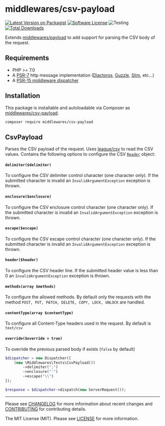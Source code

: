 # middlewares/csv-payload

[![Latest Version on Packagist][ico-version]][link-packagist]
[![Software License][ico-license]](LICENSE)
![Testing][ico-ga]
[![Total Downloads][ico-downloads]][link-downloads]

Extends [middlewares/payload][link-payload] to add support for parsing the CSV body of the request.

## Requirements

* PHP >= 7.0
* A [PSR-7](https://packagist.org/providers/psr/http-message-implementation) http message implementation ([Diactoros](https://github.com/zendframework/zend-diactoros), [Guzzle](https://github.com/guzzle/psr7), [Slim](https://github.com/slimphp/Slim), etc...)
* A [PSR-15 middleware dispatcher](https://github.com/middlewares/awesome-psr15-middlewares#dispatcher)

## Installation

This package is installable and autoloadable via Composer as [middlewares/csv-payload](https://packagist.org/packages/middlewares/csv-payload).

```sh
composer require middlewares/csv-payload
```

## CsvPayload

Parses the CSV payload of the request. Uses [league/csv][link-csv] to read the CSV values. Contains the following options to configure the CSV [`Reader`][link-csv-reader] object:

#### `delimiter($delimiter)`

To configure the CSV delimiter control character (one character only). If the submitted character is invalid an `InvalidArgumentException` exception is thrown.

#### `enclosure($enclosure)`

To configure the CSV enclosure control character (one character only). If the submitted character is invalid an `InvalidArgumentException` exception is thrown.

#### `escape($escape)`

To configure the CSV escape control character (one character only). If the submitted character is invalid an `InvalidArgumentException` exception is thrown.

#### `header($header)`

To configure the CSV header line. If the submitted header value is less than 0 an `InvalidArgumentException` exception is thrown.

#### `methods(array $methods)`

To configure the allowed methods. By default only the requests with the method `POST, PUT, PATCH, DELETE, COPY, LOCK, UNLOCK` are handled.

#### `contentType(array $contentType)`

To configure all Content-Type headers used in the request. By default is `text/csv`

#### `override($override = true)`

To override the previous parsed body if exists (`false` by default)

```php
$dispatcher = new Dispatcher([
    (new \Middlewares\Tests\CsvPayload())
        ->delimiter(";")
        ->enclosure("'")
        ->escape("\\")
]);

$response = $dispatcher->dispatch(new ServerRequest());
```

---

Please see [CHANGELOG](CHANGELOG.md) for more information about recent changes and [CONTRIBUTING](CONTRIBUTING.md) for contributing details.

The MIT License (MIT). Please see [LICENSE](LICENSE) for more information.

[ico-version]: https://img.shields.io/packagist/v/middlewares/csv-payload.svg?style=flat-square
[ico-license]: https://img.shields.io/badge/license-MIT-brightgreen.svg?style=flat-square
[ico-ga]: https://github.com/middlewares/csv-payload/workflows/testing/badge.svg
[ico-downloads]: https://img.shields.io/packagist/dt/middlewares/csv-payload.svg?style=flat-square

[link-packagist]: https://packagist.org/packages/middlewares/csv-payload
[link-downloads]: https://packagist.org/packages/middlewares/csv-payload
[link-payload]: https://packagist.org/packages/middlewares/payload
[link-csv]: https://packagist.org/packages/league/csv
[link-csv-reader]: http://csv.thephpleague.com/9.0/reader/
